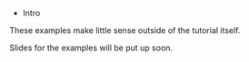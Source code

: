 * Intro

These examples make little sense outside of the tutorial itself.

Slides for the examples will be put up soon.

